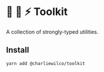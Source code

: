 # 🧰 🤷 ⚡️ Toolkit

A collection of strongly-typed utilities.

## Install

```
yarn add @charliewilco/toolkit
```
